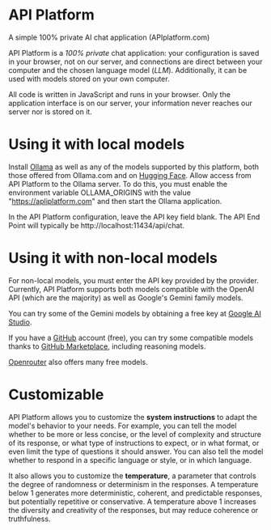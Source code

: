 # API Platform

A simple 100% private AI chat application (APIplatform.com)

API Platform is a *100% private* chat application: your configuration is saved in your browser, not on our server, and connections are direct between your computer and the chosen language model (_LLM_). Additionally, it can be used with models stored on your own computer.

All code is written in JavaScript and runs in your browser. Only the application interface is on our server, your information never reaches our server nor is stored on it.

# Using it with local models

Install [Ollama](https://ollama.com/) as well as any of the models supported by this platform, both those offered from Ollama.com and on [Hugging Face](https://huggingface.co/models?library=gguf). Allow access from API Platform to the Ollama server. To do this, you must enable the environment variable OLLAMA_ORIGINS with the value "https://apliplatform.com" and then start the Ollama application.

In the API Platform configuration, leave the API key field blank. The API End Point will typically be http://localhost:11434/api/chat.

# Using it with non-local models

For non-local models, you must enter the API key provided by the provider. Currently, API Platform supports both models compatible with the OpenAI API (which are the majority) as well as Google's Gemini family models.

You can try some of the Gemini models by obtaining a free key at [Google AI Studio](https://aistudio.google.com/).

If you have a [GitHub](https://github.com/) account (free), you can try some compatible models thanks to [GitHub Marketplace](https://github.com/marketplace?type=models), including reasoning models.

[Openrouter](https://openrouter.ai/models/?q=free) also offers many free models.

# Customizable

API Platform allows you to customize the **system instructions** to adapt the model's behavior to your needs. For example, you can tell the model whether to be more or less concise, or the level of complexity and structure of its response, or what type of instructions to expect, or in what format, or even limit the type of questions it should answer. You can also tell the model whether to respond in a specific language or style, or in which language.

It also allows you to customize the **temperature**, a parameter that controls the degree of randomness or determinism in the responses. A temperature below 1 generates more deterministic, coherent, and predictable responses, but potentially repetitive or conservative. A temperature above 1 increases the diversity and creativity of the responses, but may reduce coherence or truthfulness.
